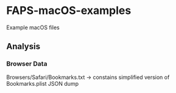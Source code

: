 # FAPS-macOS-examples

Example macOS files

## Analysis

### Browser Data

Browsers/Safari/Bookmarks.txt -> constains simplified version of Bookmarks.plist JSON dump
